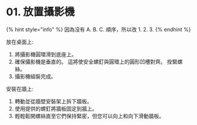 # 01. 放置攝影機

{% hint style="info" %}
因為沒有 A. B. C. 順序，所以改 1. 2. 3.
{% endhint %}

放在桌面上:

1. 將攝影機圓環滑到底座上。
2. 確保攝影機是垂直的。 這將使安全螺釘與圓環上的圓形凹槽對齊。 拴緊螺絲。
3. 攝影機組裝完成。

安裝在牆上:

1. 轉動並從牆壁安裝架上拆下牆板。
2. 使用提供的螺釘將牆板固定到牆上。
3. 輕輕鬆開螺絲直至它們保持緊密，但您可以向上和向下滑動牆板。

